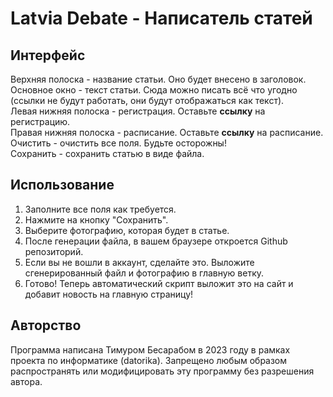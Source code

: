 # Latvia Debate - Написатель статей
## Интерфейс
Верхняя полоска - название статьи. Оно будет внесено в заголовок.<br>
Основное окно - текст статьи. Сюда можно писать всё что угодно (ссылки не будут работать, они будут отображаться как текст).<br>
Левая нижняя полоска - регистрация. Оставьте **ссылку** на регистрацию.<br>
Правая нижняя полоска - расписание. Оставьте **ссылку** на расписание.<br>
Очистить - очистить все поля. Будьте осторожны!<br>
Сохранить - сохранить статью в виде файла.
## Использование
1. Заполните все поля как требуется.
2. Нажмите на кнопку "Сохранить".
3. Выберите фотографию, которая будет в статье.
4. После генерации файла, в вашем браузере откроется Github репозиторий. 
5. Если вы не вошли в аккаунт, сделайте это. Выложите сгенерированный файл и фотографию в главную ветку.
6. Готово! Теперь автоматический скрипт выложит это на сайт и добавит новость на главную страницу!
## Авторство
Программа написана Тимуром Бесарабом в 2023 году в рамках проекта по информатике (datorika). Запрещено любым образом распространять или модифицировать эту программу без разрешения автора.
